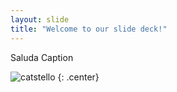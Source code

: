 ```yaml
---
layout: slide
title: "Welcome to our slide deck!"
---
```


Saluda Caption

![catstello](https://octodex.github.com/images/catstello.png)
{: .center}
